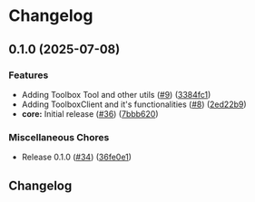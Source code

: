 # Changelog

## 0.1.0 (2025-07-08)


### Features

* Adding Toolbox Tool and other utils ([#9](https://github.com/googleapis/mcp-toolbox-sdk-go/issues/9)) ([3384fc1](https://github.com/googleapis/mcp-toolbox-sdk-go/commit/3384fc18b577f5f7b52a7d94292b8ff34ddaf72b))
* Adding ToolboxClient and it's functionalities ([#8](https://github.com/googleapis/mcp-toolbox-sdk-go/issues/8)) ([2ed22b9](https://github.com/googleapis/mcp-toolbox-sdk-go/commit/2ed22b963caeb22a3481bcdcfa2d6519f5b5f614))
* **core:** Initial release ([#36](https://github.com/googleapis/mcp-toolbox-sdk-go/issues/36)) ([7bbb620](https://github.com/googleapis/mcp-toolbox-sdk-go/commit/7bbb6202cfae15370506d3770867d3b630bfec9a))


### Miscellaneous Chores

* Release 0.1.0 ([#34](https://github.com/googleapis/mcp-toolbox-sdk-go/issues/34)) ([36fe0e1](https://github.com/googleapis/mcp-toolbox-sdk-go/commit/36fe0e136b8dd6ef359c2d56f86c5a4c77648842))

## Changelog
